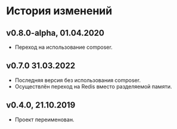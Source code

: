 # История изменений

## v0.8.0-alpha, 01.04.2020

* Переход на использование composer.

## v0.7.0 31.03.2022

* Последняя версия без использования composer.
* Осуществлён переход на Redis вместо разделяемой памяти.

## v0.4.0, 21.10.2019

* Проект переименован.
